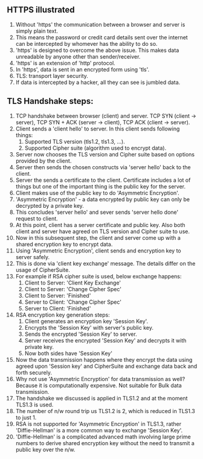 ## HTTPS illustrated
1. Without 'https' the communication between a browser and server is simply plain text.
2. This means the password or credit card details sent over the internet can be intercepted by whomever has the ability to do so.
3. 'https' is designed to overcome the above issue. This makes data unreadable by anyone other than sender/receiver.
4. 'https' is an extension of 'http' protocol. 
5. In 'https', data is sent in an encrypted form using 'tls'.
6. TLS: transport layer security.
7. If data is intercepted by a hacker, all they can see is jumbled data.

## TLS Handshake steps:
1. TCP handshake between browser (client) and server. TCP SYN (client -> server), TCP SYN + ACK (server -> client), TCP ACK (client -> server).
2. Client sends a 'client hello' to server. In this client sends following things: 
   1. Supported TLS version (tls1.2, tls1.3, ...). 
   2. Supported Cipher suite (algorithm used to encrypt data).
3. Server now chooses the TLS version and Cipher suite based on options provided by the client.
4. Server then sends the chosen constructs via 'server hello' back to the client.
5. Server the sends a certificate to the client. Certificate includes a lot of things but one of the important thing is the public key for the server.
6. Client makes use of the public key to do 'Asymmetric Encryption'.
7. 'Asymmetric Encryption' - a data encrypted by public key can only be decrypted by a private key.
8. This concludes 'server hello' and sever sends 'server hello done' request to client.
9. At this point, client has a server certificate and public key. Also both client and server have agreed on TLS version and Cipher suite to use.
10. Now in this subsequent step, the client and server come up with a shared encryption key to encrypt data.
11. Using 'Asymmetric Encryption', client sends and encryption key to server safely.
12. This is done via 'client key exchange' message. The details differ on the usage of CipherSuite.
13. For example if RSA cipher suite is used, below exchange happens:
    1. Client to Server: 'Client Key Exchange'
    2. Client to Server: 'Change Cipher Spec'
    3. Client to Server: 'Finished'
    4. Server to Client: 'Change Cipher Spec'
    5. Server to Client: 'Finished'
14. RSA encryption key generation steps:
    1. Client generates an encryption key 'Session Key'.
    2. Encrypts the 'Session Key' with server's public key.
    3. Sends the encrypted 'Session Key' to server.
    4. Server receives the encrypted 'Session Key' and decrypts it with private key.
    5. Now both sides have 'Session Key'
15. Now the data transmission happens where they encrypt the data using agreed upon 'Session key' and CipherSuite and exchange data back and forth securely.
16. Why not use 'Asymmetric Encryption' for data transmission as well? Because it is computationally expensive. Not suitable for Bulk data transmission.
17. The handshake we discussed is applied in TLS1.2 and at the moment TLS1.3 is used.
18. The number of n/w round trip us TLS1.2 is 2, which is reduced in TLS1.3 to just 1.
19. RSA is not supported for 'Asymmetric Encryption' in TLS1.3, rather 'Diffie-Hellman' is a more common way to exchange 'Session Key'.
20. 'Diffie-Hellman' is a complicated advanced math involving large prime numbers to derive shared encryption key without the need to transmit a public key over the n/w.